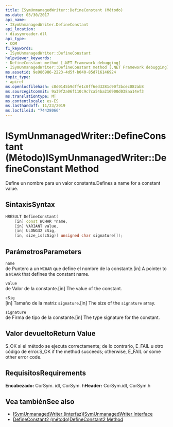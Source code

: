 ```yaml
---
title: ISymUnmanagedWriter::DefineConstant (Método)
ms.date: 03/30/2017
api_name:
- ISymUnmanagedWriter.DefineConstant
api_location:
- diasymreader.dll
api_type:
- COM
f1_keywords:
- ISymUnmanagedWriter::DefineConstant
helpviewer_keywords:
- DefineConstant method [.NET Framework debugging]
- ISymUnmanagedWriter::DefineConstant method [.NET Framework debugging]
ms.assetid: 9e986986-2223-4d5f-b040-85d716146924
topic_type:
- apiref
ms.openlocfilehash: c8d0145b9dffe1c0ff6ed3281c90f3bcec082ab8
ms.sourcegitcommit: 9a39f2a06f110c9c7ca54ba216900d038aa14ef3
ms.translationtype: MT
ms.contentlocale: es-ES
ms.lasthandoff: 11/23/2019
ms.locfileid: "74428066"
---
```

# <a name="isymunmanagedwriterdefineconstant-method"></a><span data-ttu-id="41afc-102">ISymUnmanagedWriter::DefineConstant (Método)</span><span class="sxs-lookup"><span data-stu-id="41afc-102">ISymUnmanagedWriter::DefineConstant Method</span></span>
<span data-ttu-id="41afc-103">Define un nombre para un valor constante.</span><span class="sxs-lookup"><span data-stu-id="41afc-103">Defines a name for a constant value.</span></span>  
  
## <a name="syntax"></a><span data-ttu-id="41afc-104">Sintaxis</span><span class="sxs-lookup"><span data-stu-id="41afc-104">Syntax</span></span>  
  
```cpp  
HRESULT DefineConstant(  
    [in] const WCHAR *name,  
    [in] VARIANT value,  
    [in] ULONG32 cSig,  
    [in, size_is(cSig)] unsigned char signature[]);  
```  
  
## <a name="parameters"></a><span data-ttu-id="41afc-105">Parámetros</span><span class="sxs-lookup"><span data-stu-id="41afc-105">Parameters</span></span>  
 `name`  
 <span data-ttu-id="41afc-106">de Puntero a un `WCHAR` que define el nombre de la constante.</span><span class="sxs-lookup"><span data-stu-id="41afc-106">[in] A pointer to a `WCHAR` that defines the constant name.</span></span>  
  
 `value`  
 <span data-ttu-id="41afc-107">de Valor de la constante.</span><span class="sxs-lookup"><span data-stu-id="41afc-107">[in] The value of the constant.</span></span>  
  
 `cSig`  
 <span data-ttu-id="41afc-108">[in] Tamaño de la matriz `signature`.</span><span class="sxs-lookup"><span data-stu-id="41afc-108">[in] The size of the `signature` array.</span></span>  
  
 `signature`  
 <span data-ttu-id="41afc-109">de Firma de tipo de la constante.</span><span class="sxs-lookup"><span data-stu-id="41afc-109">[in] The type signature for the constant.</span></span>  
  
## <a name="return-value"></a><span data-ttu-id="41afc-110">Valor devuelto</span><span class="sxs-lookup"><span data-stu-id="41afc-110">Return Value</span></span>  
 <span data-ttu-id="41afc-111">S_OK si el método se ejecuta correctamente; de lo contrario, E_FAIL u otro código de error.</span><span class="sxs-lookup"><span data-stu-id="41afc-111">S_OK if the method succeeds; otherwise, E_FAIL or some other error code.</span></span>  
  
## <a name="requirements"></a><span data-ttu-id="41afc-112">Requisitos</span><span class="sxs-lookup"><span data-stu-id="41afc-112">Requirements</span></span>  
 <span data-ttu-id="41afc-113">**Encabezado:** CorSym. idl, CorSym. h</span><span class="sxs-lookup"><span data-stu-id="41afc-113">**Header:** CorSym.idl, CorSym.h</span></span>  
  
## <a name="see-also"></a><span data-ttu-id="41afc-114">Vea también</span><span class="sxs-lookup"><span data-stu-id="41afc-114">See also</span></span>

- [<span data-ttu-id="41afc-115">ISymUnmanagedWriter (interfaz)</span><span class="sxs-lookup"><span data-stu-id="41afc-115">ISymUnmanagedWriter Interface</span></span>](../../../../docs/framework/unmanaged-api/diagnostics/isymunmanagedwriter-interface.md)
- [<span data-ttu-id="41afc-116">DefineConstant2 (método)</span><span class="sxs-lookup"><span data-stu-id="41afc-116">DefineConstant2 Method</span></span>](../../../../docs/framework/unmanaged-api/diagnostics/isymunmanagedwriter2-defineconstant2-method.md)
